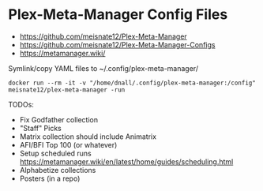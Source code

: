 # Plex-Meta-Manager Config Files

- https://github.com/meisnate12/Plex-Meta-Manager
- https://github.com/meisnate12/Plex-Meta-Manager-Configs
- https://metamanager.wiki/

Symlink/copy YAML files to ~/.config/plex-meta-manager/

`docker run --rm -it -v "/home/dnall/.config/plex-meta-manager:/config" meisnate12/plex-meta-manager -run`

TODOs:
- Fix Godfather collection
- "Staff" Picks
- Matrix collection should include Animatrix
- AFI/BFI Top 100 (or whatever)
- Setup scheduled runs https://metamanager.wiki/en/latest/home/guides/scheduling.html
- Alphabetize collections
- Posters (in a repo)

